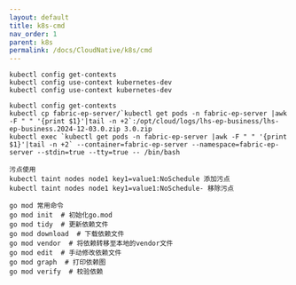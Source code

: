 ```yaml
---
layout: default
title: k8s-cmd
nav_order: 1
parent: k8s
permalink: /docs/CloudNative/k8s/cmd
---
```


```
kubectl config get-contexts
kubectl config use-context kubernetes-dev
kubectl config use-context kubernetes-dev
```

    kubectl config get-contexts
    kubectl cp fabric-ep-server/`kubectl get pods -n fabric-ep-server |awk -F " " '{print $1}'|tail -n +2`:/opt/cloud/logs/lhs-ep-business/lhs-ep-business.2024-12-03.0.zip 3.0.zip
    kubectl exec `kubectl get pods -n fabric-ep-server |awk -F " " '{print $1}'|tail -n +2` --container=fabric-ep-server --namespace=fabric-ep-server --stdin=true --tty=true -- /bin/bash


~~~
污点使用
kubectl taint nodes node1 key1=value1:NoSchedule 添加污点
kubectl taint nodes node1 key1=value1:NoSchedule- 移除污点

go mod 常用命令
go mod init  # 初始化go.mod
go mod tidy  # 更新依赖文件
go mod download  # 下载依赖文件
go mod vendor  # 将依赖转移至本地的vendor文件
go mod edit  # 手动修改依赖文件
go mod graph  # 打印依赖图
go mod verify  # 校验依赖